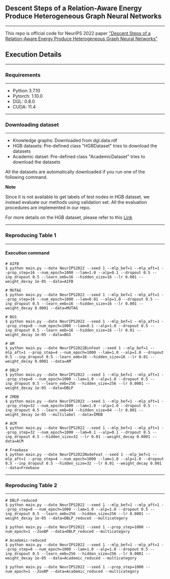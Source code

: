 ## **Descent Steps of a Relation-Aware Energy Produce Heterogeneous Graph Neural Networks**

------

This repo is official code for NeurIPS 2022 paper ["Descent Steps of a Relation-Aware Energy Produce Heterogeneous Graph Neural Networks"](https://arxiv.org/abs/2206.11081) 

## **Execution Details**
------

### Requirements
------

- Python 3.7.10
- Pytorch: 1.10.0
- DGL: 0.8.0
- CUDA: 11.4

------
### Downloading dataset
------
- Knowledge graphs: Downloaded from dgl.data.rdf
- HGB datasets: Pre-defined class "HGBDataset" tries to download the datasets
- Academic datset: Pre-defined class "AcademicDataset" tries to download the datasets

All the datasets are automatically downloaded if you run one of the following command. 

**Note**

Since it is not available to get labels of test nodes in HGB dataset, we instead evaluate our methods using validation set. All the evaluation procedures are implemented in our repo.

For more details on the HGB dataset, please refer to this [Link](https://github.com/THUDM/HGB)

------
### Reproducing Table 1
------

#### Execution command

```
# AIFB
$ python main.py --date NeurIPS2022 --seed 1 --mlp_bef=1 --mlp_aft=1 --prop_step=16 --num_epoch=1000 --lam=1.0 --alp=0.1 --dropout 0.5 --inp_dropout 0.5 --learn_emb=16 --hidden_size=16 --lr 0.001 --weight_decay 1e-05 --data=AIFB

# MUTAG
$ python main.py --date NeurIPS2022 --seed 1 --mlp_bef=1 --mlp_aft=1 --prop_step=16 --num_epoch=1000 --lam=0.01 --alp=1.0 --dropout 0.5 --inp_dropout 0.5 --learn_emb=16 --hidden_size=16 --lr 0.001 --weight_decay 0.0001 --data=MUTAG

# BGS
$ python main.py --date NeurIPS2022 --seed 1 --mlp_bef=1 --mlp_aft=1 --prop_step=8 --num_epoch=1000 --lam=0.1 --alp=1.0 --dropout 0.5 --inp_dropout 0.5 --learn_emb=16 --hidden_size=16 --lr 0.01 --weight_decay 1e-05 --data=BGS

# AM
$ python main.py --date NeurIPS2022BinFeat --seed 1 --mlp_bef=1 --mlp_aft=1 --prop_step=4 --num_epoch=1000 --lam=1.0 --alp=1.0 --dropout 0.5 --inp_dropout 0.5 --learn_emb=16 --hidden_size=16 --lr 0.01 --weight_decay 0.0001 --data=AM

# DBLP
$ python main.py --date NeurIPS2022 --seed 1 --mlp_bef=1 --mlp_aft=1 --prop_step=8 --num_epoch=1000 --lam=1.0 --alp=1.0 --dropout 0.5 --inp_dropout 0.5 --learn_emb=256 --hidden_size=256 --lr 0.0001 --weight_decay 1e-05 --data=DBLP

# IMDB
$ python main.py --date NeurIPS2022 --seed 1 --mlp_bef=1 --mlp_aft=1 --prop_step=32 --num_epoch=1000 --lam=1.0 --alp=1.0 --dropout 0.5 --inp_dropout 0.5 --learn_emb=64 --hidden_size=64 --lr 0.001 --weight_decay 1e-05 --multilabel --data=IMDB

# ACM
$ python main.py --date NeurIPS2022 --seed 1 --mlp_bef=1 --mlp_aft=1 --prop_step=32 --num_epoch=1000 --lam=0.1 --alp=0.1 --dropout 0.5 --inp_dropout 0.5 --hidden_size=32 --lr 0.01 --weight_decay 0.0001 --data=ACM

# Freebase
$ python main.py --date NeurIPS2022NodeFeat --seed 1 --mlp_bef=1 --mlp_aft=1 --prop_step=4 --num_epoch=1000 --lam=1.0 --alp=1.0 --dropout 0.5 --inp_dropout 0.5 --hidden_size=32 --lr 0.01 --weight_decay 0.001 --data=Freebase
```

------
### Reproducing Table 2
------

```
# DBLP-reduced
$ python main.py --date NeurIPS2022 --seed 1 --mlp_bef=1 --mlp_aft=1 --prop_step=8 --num_epoch=1000 --lam=1.0 --alp=1.0 --dropout 0.5 --inp_dropout 0.5 --learn_emb=256 --hidden_size=256 --lr 0.0001 --weight_decay 1e-05 --data=DBLP_reduced --multicategory

$ python main.py --date NeurIPS2022 --seed 1 --prop_step=1000 --num_epoch=1 --ZooBP --data=DBLP_reduced --multicategory

# Academic-reduced
$ python main.py --date NeurIPS2022 --seed 1 --mlp_bef=1 --mlp_aft=1 --prop_step=8 --num_epoch=1000 --lam=1.0 --alp=1.0 --dropout 0.5 --inp_dropout 0.5 --learn_emb=256 --hidden_size=256 --lr 0.0001 --weight_decay 1e-05 --data=Academic_reduced --multicategory

$ python main.py --date NeurIPS2022 --seed 1 --prop_step=1000 --num_epoch=1 --ZooBP --data=Academic_reduced --multicategory
```

